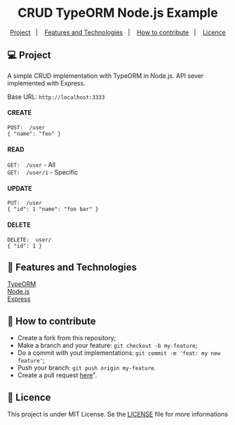 <h1 align="center">
    CRUD TypeORM Node.js Example
</h1>

<p align="center">
  <a href="#-projeto">Project</a>&nbsp;&nbsp;&nbsp;|&nbsp;&nbsp;&nbsp;
  <a href="#-features-e-tecnologias">Features and Technologies</a>&nbsp;&nbsp;&nbsp;|&nbsp;&nbsp;&nbsp;
  <a href="#-como-contribuir">How to contribute</a>&nbsp;&nbsp;&nbsp;|&nbsp;&nbsp;&nbsp;
  <a href="#-licença">Licence</a>
</p>

## 💻 Project

A simple CRUD implementation with TypeORM in Node.js. API sever implemented with Express.
<br>

Base URL: `http://localhost:3333`


#### CREATE
`POST:  /user`<br>
`{ "name": "foo" }`
<br>

#### READ
`GET:  /user` - All<br>
`GET:  /user/1` - Specific
<br>

#### UPDATE
`PUT:  /user`<br>
`{ "id": 1 "name": "foo bar" } `
<br>

#### DELETE
`DELETE:  user/`<br>
`{ "id": 1 } `
<br>


## 🚀 Features and Technologies

[TypeORM](https://typeorm.io/)
<br>
[Node.js](https://nodejs.org/en/docs/)
<br>
[Express](https://expressjs.com)

## 🤔 How to contribute

- Create a fork from this repository;
- Make a branch and your feature: `git checkout -b my-feature`;
- Do a commit with yout implementations: `git commit -m 'feat: my new feature'`;
- Push your branch: `git push origin my-feature`.
- Create a pull request [here](https://github.com/SidiBecker/typeorm-nodejs-crud/pulls)".

## 📝 Licence

This project is under MIT License. Se the [LICENSE](LICENSE) file for more informations
